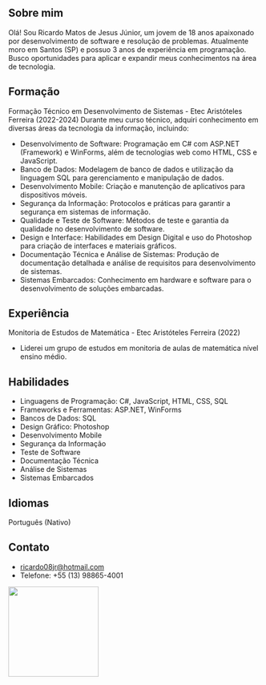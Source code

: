 
## Sobre mim
Olá! Sou Ricardo Matos de Jesus Júnior, um jovem de 18 anos apaixonado por desenvolvimento de software e resolução de problemas. Atualmente moro em Santos (SP) e possuo 3 anos de experiência em programação.
Busco oportunidades para aplicar e expandir meus conhecimentos na área de tecnologia.

## Formação
Formação
Técnico em Desenvolvimento de Sistemas - Etec Aristóteles Ferreira (2022-2024)
Durante meu curso técnico, adquiri conhecimento em diversas áreas da tecnologia da informação, incluindo:
- Desenvolvimento de Software: Programação em C# com ASP.NET (Framework) e WinForms, além de tecnologias web como HTML, CSS e JavaScript.
- Banco de Dados: Modelagem de banco de dados e utilização da linguagem SQL para gerenciamento e manipulação de dados.
- Desenvolvimento Mobile: Criação e manutenção de aplicativos para dispositivos móveis.
- Segurança da Informação: Protocolos e práticas para garantir a segurança em sistemas de informação.
- Qualidade e Teste de Software: Métodos de teste e garantia da qualidade no desenvolvimento de software.
- Design e Interface: Habilidades em Design Digital e uso do Photoshop para criação de interfaces e materiais gráficos.
- Documentação Técnica e Análise de Sistemas: Produção de documentação detalhada e análise de requisitos para desenvolvimento de sistemas.
- Sistemas Embarcados: Conhecimento em hardware e software para o desenvolvimento de soluções embarcadas.

## Experiência
Monitoria de Estudos de Matemática - Etec Aristóteles Ferreira (2022)
- Liderei um grupo de estudos em monitoria de aulas de matemática nível ensino médio.

## Habilidades
- Linguagens de Programação: C#, JavaScript, HTML, CSS, SQL
- Frameworks e Ferramentas: ASP.NET, WinForms
- Bancos de Dados: SQL
- Design Gráfico: Photoshop
- Desenvolvimento Mobile
- Segurança da Informação
- Teste de Software
- Documentação Técnica
- Análise de Sistemas
- Sistemas Embarcados

## Idiomas
Português (Nativo)

## Contato
- ricardo08jr@hotmail.com
- Telefone: +55 (13) 98865-4001

 <a href="https://github.com/RCJGoodDoctor" title="Perfil do Ricardo">
  <img height="180em" src="https://github-readme-stats.vercel.app/api?username=RCJGoodDoctor&theme=dracula&show_icons=true&include_all_commits=true&count_private=true" />
</a>

